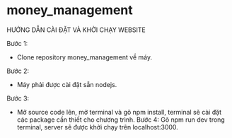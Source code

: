 # money_management

HƯỚNG DẪN CÀI ĐẶT VÀ KHỞI CHẠY WEBSITE

Bước 1:
- Clone repository money_management về máy.


Bước 2:
- Máy phải được cài đặt sẵn nodejs.


Bước 3:
- Mở source code lên, mở terminal và gõ npm install, terminal sẽ cài đặt các package cần thiết cho chương trình.
Bước 4: Gõ npm run dev trong terminal, server sẽ được khởi chạy trên localhost:3000.
